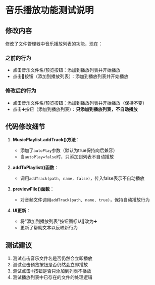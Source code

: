 # 音乐播放功能测试说明

## 修改内容

修改了文件管理器中音乐播放列表的功能，现在：

### 之前的行为
- 点击音乐文件名/预览按钮：添加到播放列表并开始播放
- 点击🎵按钮（添加到播放列表）：添加到播放列表并开始播放

### 修改后的行为
- 点击音乐文件名/预览按钮：添加到播放列表并开始播放（保持不变）
- 点击➕按钮（添加到播放列表）：**只添加到播放列表，不自动播放**

## 代码修改细节

1. **MusicPlaylist.addTrack()方法**：
   - 添加了`autoPlay`参数（默认为true保持向后兼容）
   - 当`autoPlay=false`时，只添加到列表不自动播放

2. **addToPlaylist()函数**：
   - 调用`addTrack(path, name, false)`，传入false表示不自动播放

3. **previewFile()函数**：
   - 对音频文件调用`addTrack(path, name, true)`，保持自动播放行为

4. **UI更新**：
   - 将"添加到播放列表"按钮图标从🎵改为➕
   - 更新了帮助文本以反映新行为

## 测试建议

1. 测试点击音乐文件名是否仍然会立即播放
2. 测试点击预览按钮是否仍然会立即播放
3. 测试点击➕按钮是否只添加到列表不播放
4. 测试播放列表中已存在的文件的处理逻辑
